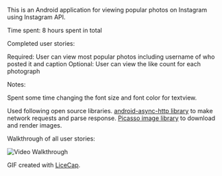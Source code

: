 This is an Android application for viewing popular photos on Instagram using Instagram API. 

Time spent: 8 hours spent in total

Completed user stories:

 Required: User can view most popular photos including username of who posted it and caption
 Optional: User can view the like count for each photograph 

Notes:

Spent some time changing the font size and font color for textview. 

Used following open source libraries.
[android-async-http library](http://loopj.com/android-async-http/) to make network requests and parse response.
[Picasso image library](http://square.github.io/picasso/) to download and render images.

Walkthrough of all user stories:

![Video Walkthrough](instagramviewer.gif)

GIF created with [LiceCap](http://www.cockos.com/licecap/).

